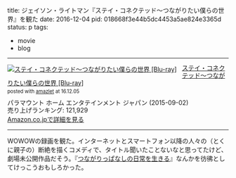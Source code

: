 title: ジェイソン・ライトマン『ステイ・コネクテッド～つながりたい僕らの世界』を観た
date: 2016-12-04
pid: 018668f3e44b5dc4453a5ae824e3365d
status: p
tags:
- movie
- blog
---

<div class="amazlet-box" style="margin-bottom:0px;"><div class="amazlet-image" style="float:left;margin:0px 12px 1px 0px;"><a href="http://www.amazon.co.jp/exec/obidos/ASIN/B00YY7SL92/dotimpact-22/ref=nosim/" name="amazletlink" target="_blank"><img src="http://ecx.images-amazon.com/images/I/513vSeSB9-L._SL160_.jpg" alt="ステイ・コネクテッド〜つながりたい僕らの世界 [Blu-ray]" style="border: none;" /></a></div><div class="amazlet-info" style="line-height:120%; margin-bottom: 10px"><div class="amazlet-name" style="margin-bottom:10px;line-height:120%"><a href="http://www.amazon.co.jp/exec/obidos/ASIN/B00YY7SL92/dotimpact-22/ref=nosim/" name="amazletlink" target="_blank">ステイ・コネクテッド〜つながりたい僕らの世界 [Blu-ray]</a><div class="amazlet-powered-date" style="font-size:80%;margin-top:5px;line-height:120%">posted with <a href="http://www.amazlet.com/" title="amazlet" target="_blank">amazlet</a> at 16.12.05</div></div><div class="amazlet-detail">パラマウント ホーム エンタテインメント ジャパン (2015-09-02)<br />売り上げランキング: 121,929<br /></div><div class="amazlet-sub-info" style="float: left;"><div class="amazlet-link" style="margin-top: 5px"><a href="http://www.amazon.co.jp/exec/obidos/ASIN/B00YY7SL92/dotimpact-22/ref=nosim/" name="amazletlink" target="_blank">Amazon.co.jpで詳細を見る</a></div></div></div><div class="amazlet-footer" style="clear: left"></div></div>

---- 

WOWOWの録画を観た。インターネットとスマートフォン以降の人々の（とくに親子の）断絶を描くコメディで、タイトル聞いたことないなと思ってたけど、劇場未公開作品だそう。『[つながりっぱなしの日常を生きる][1]』なんかを彷彿としてけっこうおもしろかった。

[1]:	http://text-perforation.doppac.cc/2015/03/01/201503/its-complicated/